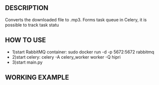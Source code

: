 ## DESCRIPTION
<p>Converts the downloaded file to .mp3. Forms task queue in Celery, it is possible to track task statu</p>

## HOW TO USE
<ul>
<li>1)start RabbitMQ container: sudo docker run -d -p 5672:5672 rabbitmq</li>
<li>2)start celery: celery -A celery_worker worker -Q hipri</li>
<li>3)start main.py</li>
</ul>

## WORKING EXAMPLE
